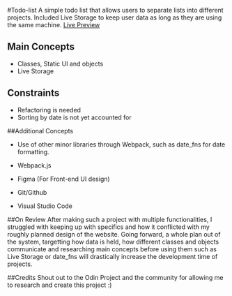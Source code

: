 #Todo-list
A simple todo list that allows users to separate lists into different projects. Included Live Storage to keep user data as long as they are using the same machine.
[Live Preview](https://j24chen.github.io/todo-list/)

## Main Concepts
- Classes, Static UI and objects
- Live Storage


## Constraints
- Refactoring is needed
- Sorting by date is not yet accounted for
  
##Additional Concepts
- Use of other minor libraries through Webpack, such as date_fns for date formatting.

- Webpack.js
- Figma (For Front-end UI design)
- Git/Github
- Visual Studio Code

##On Review
After making such a project with multiple functionalities, I struggled with keeping up with specifics and how it conflicted with my roughly planned design of the website.
Going forward, a whole plan out of the system, targetting how data is held, how different classes and objects communicate and researching main concepts before using them such 
as Live Storage or date_fns will drastically increase the development time of projects.

##Credits
Shout out to the Odin Project and the community for allowing me to research and create this project :)
